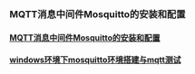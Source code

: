 ### MQTT消息中间件Mosquitto的安装和配置
#### [MQTT消息中间件Mosquitto的安装和配置](https://www.cnblogs.com/mao2080/p/7123072.html)
#### [windows环境下mosquitto环境搭建与mqtt测试](https://blog.csdn.net/pgpanda/article/details/51800865)
